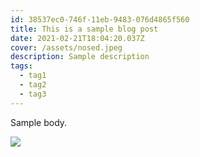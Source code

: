 ```yaml
---
id: 38537ec0-746f-11eb-9483-076d4865f560
title: This is a sample blog post
date: 2021-02-21T18:04:20.037Z
cover: /assets/nosed.jpeg
description: Sample description
tags:
  - tag1
  - tag2
  - tag3
---
```

Sample body.

![](/assets/screenshot-from-2021-02-16-17-39-32.png)